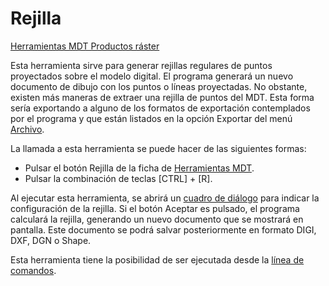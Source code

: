 # Rejilla

[Herramientas MDT Productos ráster](../fichas-de-herramientas/ficha-de-herramientas-mdt/productos-raster.md)

Esta herramienta sirve para generar rejillas regulares de puntos proyectados sobre el modelo digital. El programa generará un nuevo documento de dibujo con los puntos o líneas proyectadas. No obstante, existen más maneras de extraer una rejilla de puntos del MDT. Esta forma sería exportando a alguno de los formatos de exportación contemplados por el programa y que están listados en la opción Exportar del menú [Archivo](../fichas-de-herramientas/ficha-de-herramientas-editar/editar-archivo.md).

La llamada a esta herramienta se puede hacer de las siguientes formas:

* Pulsar el botón Rejilla de la ficha de [Herramientas MDT](../fichas-de-herramientas/ficha-de-herramientas-mdt/).
* Pulsar la combinación de teclas \[CTRL\] + \[R\].

Al ejecutar esta herramienta, se abrirá un [cuadro de diálogo](../herramientas-mdt/rejilla/) para indicar la configuración de la rejilla. Si el botón Aceptar es pulsado, el programa calculará la rejilla, generando un nuevo documento que se mostrará en pantalla. Este documento se podrá salvar posteriormente en formato DIGI, DXF, DGN o Shape.

Esta herramienta tiene la posibilidad de ser ejecutada desde la [línea de comandos](../desde-linea-de-comando/linea-de-comando-rejilla.md).

